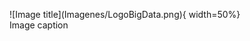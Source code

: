 <figure markdown="span">
  ![Image title](Imagenes/LogoBigData.png){ width=50%}
  <figcaption>Image caption</figcaption>
</figure>
